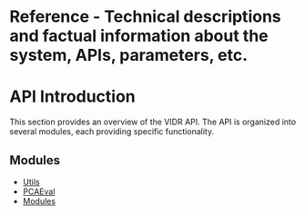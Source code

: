 # Reference - Technical descriptions and factual information about the system, APIs, parameters, etc.

# API Introduction

This section provides an overview of the VIDR API. The API is organized into several modules, each providing specific functionality.

## Modules

- [Utils](utils.md)
- [PCAEval](PCAEval.md)
- [Modules](modules.md)